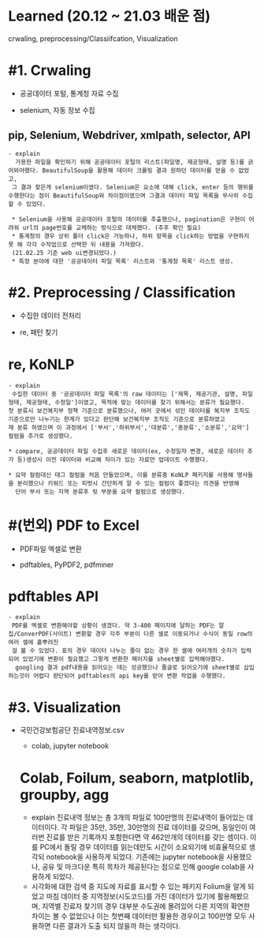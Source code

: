 # Learned (20.12 ~ 21.03 배운 점)
crwaling, preprocessing/Classiifcation, Visualization



#1. Crwaling 
===========================
 * 공공데이터 포털, 통계청 자료 수집
  + selenium, 자동 정보 수집
   ## pip, Selenium, Webdriver, xmlpath, selector, API
    - explain
      가용한 파일을 확인하기 위해 공공데이터 포털의 리스트(파일명, 제공형태, 설명 등)를 긁어와야했다. BeautifulSoup을 활용해 데이터 크롤링 결과 원하던 데이터를 얻을 수 없었고,
     그 결과 찾은게 selenium이였다. Selenium은 요소에 대해 click, enter 등의 행위를 수행한다는 점이 BeautifulSoup와 차이점이였으며 그결과 데이터 파일 목록을 무사히 수집할 수 있었다.
    
     * Selenium을 사용해 공공데이터 포털의 데이터를 추출했으나, pagination은 구현이 어려워 url의 page번호를 교체하는 방식으로 대체했다. (추후 확인 필요)
     * 통계청의 경우 상위 폴더 click은 가능하나, 하위 항목을 click하는 방법을 구현하지 못 해 각각 수작업으로 선택한 뒤 내용을 가져왔다.
     (21.02.25 기준 web ui변경되었다.)
     * 특정 분야에 대한 '공공데이터 파일 목록' 리스트와 '통계청 목록' 리스트 생성.
     
#2. Preprocessing / Classification
======================================
 * 수집한 데이터 전처리
  + re, 패턴 찾기
   # re, KoNLP
    - explain
     수집한 데이터 중 '공공데이터 파일 목록'의 raw 데이터는 ['제목, 제공기관, 설명, 파일형태, 제공형태, 수정일']이였고, 목적에 맞는 데이터를 찾기 위해서는 분류가 필요했다.
    첫 분류시 보건복지부 정책 기준으로 분류했으나, 여러 곳에서 섞인 데이터를 복지부 조직도 기준으로만 나누기는 한계가 있다고 판단해 보건복지부 조직도 기준으로 분류하였고
    재 분류 하였으며 이 과정에서 ['부서','하위부서','대분류','중분류','소분류','요약'] 컬럼을 추가로 생성했다.
    
    * compare, 공공데이터 파일 수집후 새로운 데이터(ex, 수정일자 변경, 새로운 데이터 추가 등)생성시 이전 데이터와 비교해 차이가 있는 자료만 업데이트 수행했다.
    
    * 요약 컬럼대신 태그 컬럼을 처음 만들었으며, 이를 분류중 KoNLP 패키지를 사용해 명사들을 분리했으나 키워드 또는 피벗시 간단하게 알 수 있는 컬럼이 좋겠다는 의견을 반영해
      단어 부서 또는 지역 분류후 뒷 부분을 요약 컬럼으로 생성했다.

#(번외) PDF to Excel
======================
 * PDF파일 엑셀로 변환
  + pdftables, PyPDF2, pdfminer
   # pdftables API
    - explain 
     PDF를 엑셀로 변환해야할 상황이 생겼다. 약 3-400 페이지에 달하는 PDF는 알집/ConverPDF(사이트) 변환할 경우 각주 부분이 다른 셀로 이동되거나 수식이 동일 row의 여러 셀에 흩뿌려진 
     걸 볼 수 있었다. 표의 경우 데이터 나누는 줄이 없는 경우 한 셀에 여러개의 숫자가 입력되어 있었기에 변환이 필요했고 그렇게 변환한 페이지를 sheet별로 입력해야했다.
      googling 결과 pdf내용을 읽어오는 데는 성공했으나 줄글로 읽어오기에 sheet별로 삽입하는것이 어렵다 판단되어 pdftables의 api key를 받아 변환 작업을 수행했다.
   
  
  
#3. Visualization
===================
  * 국민건강보험공단 진료내역정보.csv
    + colab, jupyter notebook
     # Colab, Foilum, seaborn, matplotlib, groupby, agg
      - explain
       진료내역 정보는 총 3개의 파일로 100만명의 진료내역이 들어있는 데이터이다. 각 파일은 35만, 35만, 30만명의 진료 데이터를 갖으며, 동일인이 여러번 진료를 받은 기록까지 포함한다면 
       약 462만개의 데이터를 갖는 셈이다. 이를 PC에서 돌릴 경우 데이터를 읽는데만도 시간이 소요되기에 비효율적으로 생각되 notebook을 사용하게 되었다. 
        기존에는 jupyter notebook을 사용했으나, 공유 및 마크다운 특히 목차가 제공된다는 점으로 인해 google colab을 사용하게 되었다.
       
       * 시각화에 대한 검색 중 지도에 자료를 표시할 수 있는 패키지 Folium을 알게 되었고 마침 데이터 중 지역정보(시도코드)를 가진 데이터가 있기에 활용해봤으며,
         지역별 진료자 찾기의 경우 대부분 수도권에 몰려있어 다른 지역의 확연한 차이는 볼 수 없었으나 이는 첫번째 데이터만 활용한 경우이고 100만명 모두 사용하면 다른 결과가 도출 되지          않을까 하는 생각이다.
